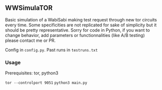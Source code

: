 ## WWSimulaTOR

Basic simulation of a WabiSabi making test request through new tor circuits every time.
Some specificities are not replicated for sake of simplicity but it should be pretty representative.
Sorry for code in Python, if you want to change behavior, add parameters or functionnalities (like A/B testing) please contact me or PR.

Config in `config.py`.
Past runs in `testruns.txt`

### Usage
Prerequisites: tor, python3

`tor --controlport 9051`
`python3 main.py`

